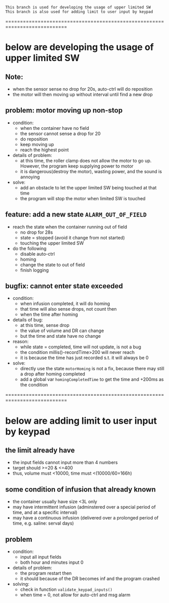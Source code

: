     This branch is used for developing the usage of upper limited SW
    This branch is also used for adding limit to user input by keypad

===========================================================================
# below are developing the usage of upper limited SW
## Note:
- when the sensor sense no drop for 20s, auto-ctrl will do reposition
- the motor will then moving up without interval until find a new drop

## problem: motor moving up non-stop
- condition: 
    - when the container have no field
    - the sensor cannot sense a drop for 20
    - do reposition
    - keep moving up
    - reach the highest point
- details of problem:
    - at this time, the roller clamp does not allow the motor to go up. However, the program keep supplying power to motor
    - it is dangerous(destroy the motor), wasting power, and the sound is annoying
- solve:
    - add an obstacle to let the upper limited SW being touched at that time
    - the program will stop the motor when limited SW is touched

## feature: add a new state `ALARM_OUT_OF_FIELD`
- reach the state when the container running out of field
    - no drop for 28s
    - state = stopped (avoid it change from not started)
    - touching the upper limited SW
- do the following
    - disable auto-ctrl
    - homing
    - change the state to out of field
    - finish logging

## bugfix: cannot enter state exceeded
- condition:
    - when infusion completed, it will do homing
    - that time will also sense drops, not count then
    - when the time after homing
- details of bug:
    - at this time, sense drop
    - the value of volume and DR can change
    - but the time and state have no change
- reason:
    - while state = completed, time will not update, is not a bug
    - the condition millis()-recordTime>200 will never reach
    - it is because the time has just recorded s.t. it will always be 0
- solve:
    - directly use the state `motorHoming` is not a fix, because there may still a drop after homing completed
    - add a global var `homingCompletedTime` to get the time and +200ms as the condition

===========================================================================
# below are adding limit to user input by keypad

## the limit already have
- the input fields cannot input more than 4 numbers
- target should >=20 & <=400
- thus, volume must <10000, time must <(10000/60=166h)

## some condition of infusion that already known
- the container usually have size <3L only
- may have intermittent infusion (adminstered over a special period of time, and at a specific interval)
- may have a continuous infusion (delivered over a prolonged period of time, e.g. saline: serval days)

## problem
- condition:
    - input all input fields
    - both hour and minutes input 0
- details of problem:
    - the program restart then
    - it should because of the DR becomes inf and the program crashed
- solving:
    - check in function `validate_keypad_inputs()`
    - when time = 0, not allow for auto-ctrl and msg alarm